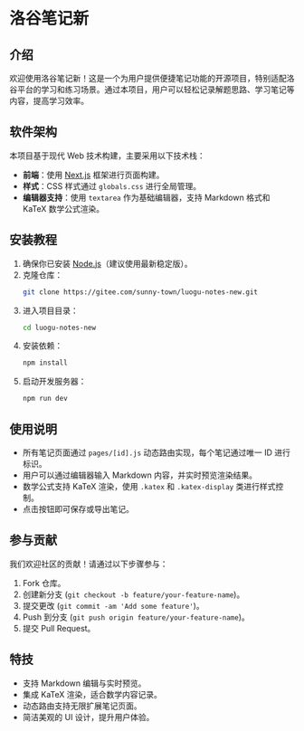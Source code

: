 

# 洛谷笔记新

## 介绍

欢迎使用洛谷笔记新！这是一个为用户提供便捷笔记功能的开源项目，特别适配洛谷平台的学习和练习场景。通过本项目，用户可以轻松记录解题思路、学习笔记等内容，提高学习效率。

## 软件架构

本项目基于现代 Web 技术构建，主要采用以下技术栈：

- **前端**：使用 [Next.js](https://nextjs.org) 框架进行页面构建。
- **样式**：CSS 样式通过 `globals.css` 进行全局管理。
- **编辑器支持**：使用 `textarea` 作为基础编辑器，支持 Markdown 格式和 KaTeX 数学公式渲染。

## 安装教程

1. 确保你已安装 [Node.js](https://nodejs.org)（建议使用最新稳定版）。
2. 克隆仓库：
   ```bash
   git clone https://gitee.com/sunny-town/luogu-notes-new.git
   ```
3. 进入项目目录：
   ```bash
   cd luogu-notes-new
   ```
4. 安装依赖：
   ```bash
   npm install
   ```
5. 启动开发服务器：
   ```bash
   npm run dev
   ```

## 使用说明

- 所有笔记页面通过 `pages/[id].js` 动态路由实现，每个笔记通过唯一 ID 进行标识。
- 用户可以通过编辑器输入 Markdown 内容，并实时预览渲染结果。
- 数学公式支持 KaTeX 渲染，使用 `.katex` 和 `.katex-display` 类进行样式控制。
- 点击按钮即可保存或导出笔记。

## 参与贡献

我们欢迎社区的贡献！请通过以下步骤参与：

1. Fork 仓库。
2. 创建新分支 (`git checkout -b feature/your-feature-name`)。
3. 提交更改 (`git commit -am 'Add some feature'`)。
4. Push 到分支 (`git push origin feature/your-feature-name`)。
5. 提交 Pull Request。

## 特技

- 支持 Markdown 编辑与实时预览。
- 集成 KaTeX 渲染，适合数学内容记录。
- 动态路由支持无限扩展笔记页面。
- 简洁美观的 UI 设计，提升用户体验。